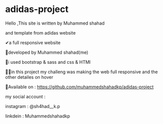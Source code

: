 # adidas-project

Hello ,This site is written by Muhammed shahad

and template from adidas website

✔a full responsive website

🌼developed by Muhammed shahad(me)

🤖i used bootstrap & sass and css & HTMl

🐱‍🏍in this project my challeng was making the web full responsive and the other detailes on hover

 🍄Available on :  https://github.com/muhammedshahadkp/adidas-project

 my social account :
 
  instagram : @sh4had__k.p
  
  linkdein : Muhammedshahadkp  
